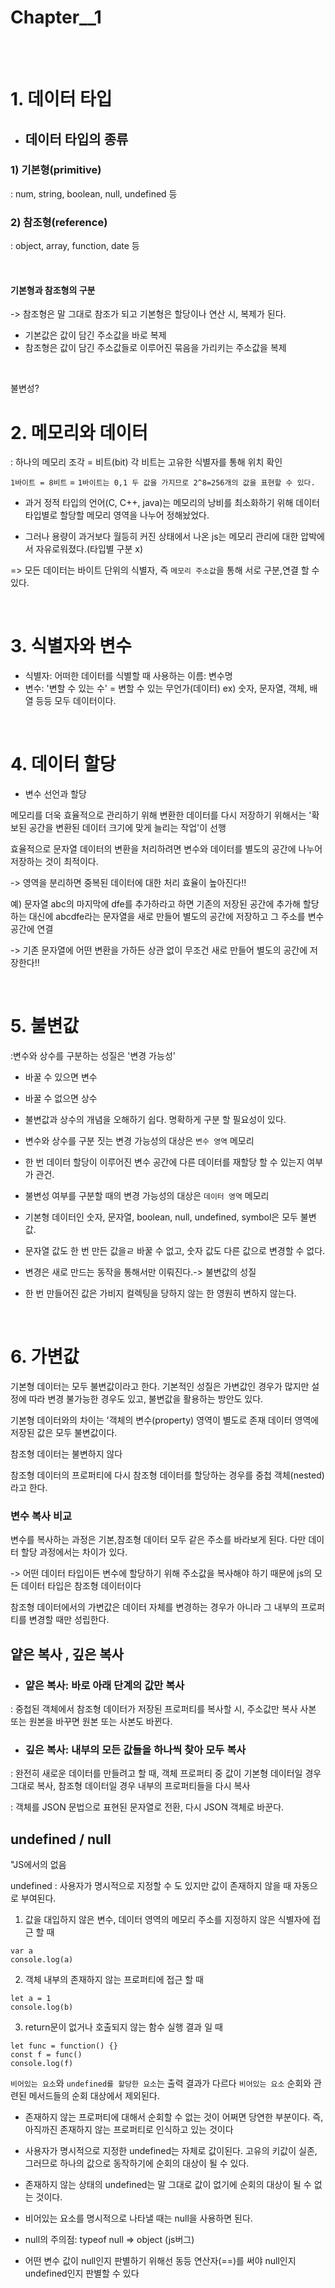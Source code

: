 # Chapter__1

<br /> <br />


# 1. 데이터 타입

- ## 데이터 타입의 종류

 ### 1) 기본형(primitive)

: num, string, boolean, null, undefined 등

 ### 2) 참조형(reference)

: object, array, function, date 등

<br />

#### 기본형과 참조형의 구분
-> 참조형은 말 그대로 참조가 되고 기본형은 할당이나 연산 시, 복제가 된다.
- 기본값은 값이 담긴 주소값을 바로 복제
- 참조형은 값이 담긴 주소값들로 이루어진 묶음을 가리키는 주소값을 복제

<br />

불변성?

# 2. 메모리와 데이터

: 하나의 메모리 조각 = 비트(bit)
각 비트는 고유한 식별자를 통해 위치 확인

`1바이트 = 8비트`
= `1바이트는 0,1 두 값을 가지므로 2^8=256개의 값을 표현할 수 있다.`


- 과거 정적 타입의 언어(C, C++, java)는 메모리의 낭비를 최소화하기 위해 데이터 타입별로 할당할 메모리 영역을 나누어 정해놨었다.

- 그러나 용량이 과거보다 월등히 커진 상태에서 나온 js는 메모리 관리에 대한 압박에서 자유로워졌다.(타입별 구분 x)

=> 모든 데이터는 바이트 단위의 식별자, 즉 `메모리 주소값`을 통해 서로 구분,연결 할 수 있다.

<br />

# 3. 식별자와 변수

- 식별자: 어떠한 데이터를 식별할 때 사용하는 이름: 변수명
- 변수: '변할 수 있는 수' = 변할 수 있는 무언가(데이터)
  ex) 숫자, 문자열, 객체, 배열 등등 모두 데이터이다.

<br />

  # 4. 데이터 할당

  - 변수 선언과 할당

메모리를 더욱 효율적으로 관리하기 위해
변환한 데이터를 다시 저장하기 위해서는 '확보된 공간을 변환된 데이터 크기에 맞게 늘리는 작업'이 선행

효율적으로 문자열 데이터의 변환을 처리하려면 변수와 데이터를 별도의 공간에 나누어 저장하는 것이 최적이다. 

-> 영역을 분리하면 중복된 데이터에 대한 처리 효율이 높아진다!!

예) 문자열 abc의 마지막에 dfe를 추가하라고 하면 기존의 저장된 공간에 추가해 할당하는 대신에 abcdfe라는 문자열을 새로 만들어 별도의 공간에 저장하고 그 주소를 변수 공간에 연결


-> 기존 문자열에 어떤 변환을 가하든 상관 없이 무조건 새로 만들어 별도의 공간에 저장한다!!

<!-- ## 기본형 데이터와 참조형 데이터  -->
<br />

# 5. 불변값
:변수와 상수를 구분하는 성질은 '변경 가능성'

- 바꿀 수 있으면 변수
- 바꿀 수 없으면 상수

- 불변값과 상수의 개념을 오해하기 쉽다. 명확하게 구분 할 필요성이 있다.

- 변수와 상수를 구분 짓는 변경 가능성의 대상은 `변수 영역` 메모리
- 한 번 데이터 할당이 이루어진 변수 공간에 다른 데이터를 재할당 할 수 있는지 여부가 관건.

- 불변성 여부를 구분할 때의 변경 가능성의 대상은 `데이터 영역` 메모리

- 기본형 데이터인 숫자, 문자열, boolean, null, undefined, symbol은 모두 불변값.

- 문자열 값도 한 번 만든 값을ㄹ 바꿀 수 없고, 숫자 값도 다른 값으로 변경할 수 없다.

- 변경은 새로 만드는 동작을 통해서만 이뤄진다.-> 불변값의 성질

- 한 번 만들어진 값은 가비지 컬렉팅을 당하지 않는 한 영원히 변하지 않는다.

<br />

# 6. 가변값

기본형 데이터는 모두 불변값이라고 한다. 
기본적인 성질은 가변값인 경우가 많지만 설정에 따라 변경 불가능한 경우도 있고, 불변값을 활용하는 방안도 있다.

기본형 데이터와의 차이는 '객체의 변수(property) 영역이 별도로 존재
데이터 영역에 저장된 값은 모두 불변값이다.

참조형 데이터는 불변하지 않다

참조형 데이터의 프로퍼티에 다시 참조형 데이터를 할당하는 경우를 중첩 객체(nested) 라고 한다.


###  변수 복사 비교

변수를 복사하는 과정은 기본,참조형 데이터 모두 같은 주소를 바라보게 된다.
다만 데이터 할당 과정에서는 차이가 있다.

-> 어떤 데이터 타입이든 변수에 할당하기 위해 주소값을 복사해야 하기 때문에 js의 모든 데이터 타입은 참조형 데이터이다

참조형 데이터에서의 가변값은 데이터 자체를 변경하는 경우가 아니라 그 내부의 프로퍼티를 변경할 때만 성립한다.

## 얕은 복사 , 깊은 복사

- ### 얕은 복사: 바로 아래 단계의 값만 복사
: 중첩된 객체에서 참조형 데이터가 저장된 프로퍼티를 복사할 시, 주소값만 복사
사본 또는 원본을 바꾸면 원본 또는 사본도 바뀐다.

- ### 깊은 복사: 내부의 모든 값들을 하나씩 찾아 모두 복사

: 완전히 새로운 데이터를 만들려고 할 때, 객체 프로퍼티 중 값이  기본형 데이터일 경우 그대로 복사, 참조형 데이터일 경우 내부의 프로퍼티들을 다시 복사

: 객체를 JSON 문법으로 표현된 문자열로 전환, 다시 JSON 객체로 바꾼다.

## undefined /  null

"JS에서의 없음 

undefined 
: 사용자가 명시적으로 지정할 수 도 있지만 값이 존재하지 않을 때 자동으로 부여된다.

1) 값을 대입하지 않은 변수, 데이터 영역의 메모리 주소를 지정하지 않은 식별자에 접근 할 때
```
var a
console.log(a)
```
2) 객체 내부의 존재하지 않는 프로퍼티에 접근 할 때
```
let a = 1
console.log(b)
```
3) return문이 없거나 호출되지 않는 함수 실행 결과 일 때
```
let func = function() {}
const f = func()
console.log(f)
```

`비어있는 요소`와 `undefined를 할당한 요소`는 출력 결과가 다르다
`비어있는 요소` 순회와 관련된 메서드들의 순회 대상에서 제외된다.

- 존재하지 않는 프로퍼티에 대해서 순회할 수 없는 것이 어쩌면 당연한 부분이다.
즉, 아직까진 존재하지 않는 프로퍼티로 인식하고 있는 것이다

- 사용자가 명시적으로 지정한 undefined는 자체로 값이된다.
고유의 키값이 실존, 그러므로 하나의 값으로 동작하기에 순회의 대상이 될 수 있다.

- 존재하지 않는 상태의 undefined는 말 그대로 값이 없기에 순회의 대상이 될 수 없는 것이다.

- 비어있는 요소를 명시적으로 나타낼 때는 null을 사용하면 된다.

- null의 주의점: typeof null => object (js버그)

- 어떤 변수 값이 null인지 판별하기 위해선 동등 연산자(==)를 써야 null인지 undefined인지 판별할 수 있다

# 
